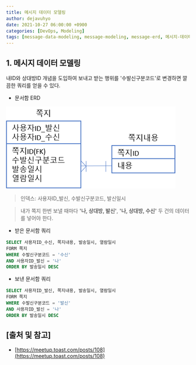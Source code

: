 ```yaml
---
title: 메시지 데이터 모델링
author: dejavuhyo
date: 2021-10-27 06:00:00 +0900
categories: [DevOps, Modeling]
tags: [message-data-modeling, message-modeling, message-erd, 메시지-데이터-모델링, 메시지-모델링, 메시지-erd]
---
```


## 1. 메시지 데이터 모델링
내ID와 상대방ID 개념을 도입하여 보내고 받는 행위를 '수발신구분코드'로 변경하면 깔끔한 쿼리를 얻을 수 있다.

* 문서함 ERD

![message-erd](/assets/img/2021-10-27-message-data-modeling/message-erd.png)

> 인덱스: 사용자ID_발신, 수발신구분코드, 발신일시

> 내가 쪽지 한번 보낼 때마다 **'나, 상대방, 발신'**, **'나, 상대방, 수신'** 두 건의 데이터를 넣어야 한다.

* 받은 문서함 쿼리

```sql
SELECT 사용자ID_수신, 쪽지내용, 발송일시, 열람일시
FORM 쪽지
WHERE 수발신구분코드 = '수신'
AND 사용자ID_발신 = '나'
ORDER BY 발송일시 DESC
```

* 보낸 문서함 쿼리

```sql
SELECT 사용자ID_발신, 쪽지내용, 발송일시, 열람일시
FORM 쪽지
WHERE 수발신구분코드 = '발신'
AND 사용자ID_발신 = '나'
ORDER BY 발송일시 DESC
```

## [출처 및 참고]
* [https://meetup.toast.com/posts/108](https://meetup.toast.com/posts/108)
